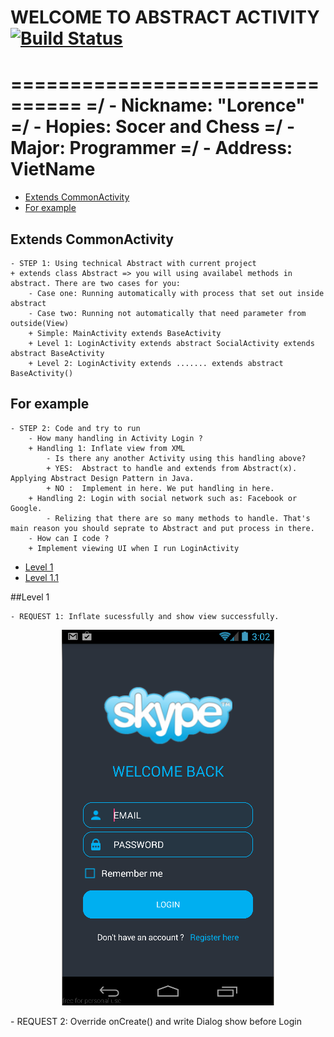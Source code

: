 # WELCOME TO ABSTRACT ACTIVITY [![Build Status](https://travis-ci.org/nomensa/jquery.hide-show.svg)](https://travis-ci.org/nomensa/jquery.hide-show.svg?branch=master)
================================
=/ - Nickname: "Lorence"
=/ - Hopies: Socer and Chess
=/ - Major: Programmer
=/ - Address: VietName
================================

- [Extends CommonActivity](#extends-commonactivity)
- [For example](#for-example)

## Extends CommonActivity
	- STEP 1: Using technical Abstract with current project
	+ extends class Abstract => you will using availabel methods in abstract. There are two cases for you:
		- Case one: Running automatically with process that set out inside abstract
		- Case two: Running not automatically that need parameter from outside(View)
		+ Simple: MainActivity extends BaseActivity
		+ Level 1: LoginActivity extends abstract SocialActivity extends abstract BaseActivity
		+ Level 2: LoginActivity extends ....... extends abstract BaseActivity()

## For example
	- STEP 2: Code and try to run
		- How many handling in Activity Login ?
		+ Handling 1: Inflate view from XML
			- Is there any another Activity using this handling above?
			+ YES:  Abstract to handle and extends from Abstract(x). Applying Abstract Design Pattern in Java.
			+ NO :  Implement in here. We put handling in here.
		+ Handling 2: Login with social network such as: Facebook or Google.
			- Relizing that there are so many methods to handle. That's main reason you should seprate to Abstract and put process in there.
		- How can I code ?
		+ Implement viewing UI when I run LoginActivity

- [Level 1](#level-1)
- [Level 1.1](#for-example)

##Level 1

	- REQUEST 1: Inflate sucessfully and show view successfully.
<p align="center">
<img src="https://github.com/danisluis7/MVP/blob/level1/1.png" alt="1.png"/>
</p>
	- REQUEST 2: Override onCreate() and write Dialog show before Login
	


		


